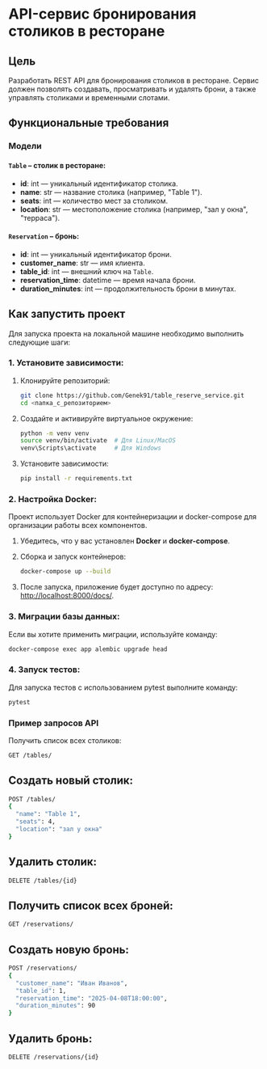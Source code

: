 # API-сервис бронирования столиков в ресторане

##  Цель
Разработать REST API для бронирования столиков в ресторане. Сервис должен позволять создавать, просматривать и удалять брони, а также управлять столиками и временными слотами.

##  Функциональные требования

### Модели

#### `Table` – столик в ресторане:
- **id**: int — уникальный идентификатор столика.
- **name**: str — название столика (например, "Table 1").
- **seats**: int — количество мест за столиком.
- **location**: str — местоположение столика (например, "зал у окна", "терраса").

#### `Reservation` – бронь:
- **id**: int — уникальный идентификатор брони.
- **customer_name**: str — имя клиента.
- **table_id**: int — внешний ключ на `Table`.
- **reservation_time**: datetime — время начала брони.
- **duration_minutes**: int — продолжительность брони в минутах.


## Как запустить проект

Для запуска проекта на локальной машине необходимо выполнить следующие шаги:

### 1. Установите зависимости:
1. Клонируйте репозиторий:
    ```bash
    git clone https://github.com/Genek91/table_reserve_service.git
    cd <папка_с_репозиторием>
    ```

2. Создайте и активируйте виртуальное окружение:
    ```bash
    python -m venv venv
    source venv/bin/activate  # Для Linux/MacOS
    venv\Scripts\activate     # Для Windows
    ```

3. Установите зависимости:
    ```bash
    pip install -r requirements.txt
    ```

### 2. Настройка Docker:

Проект использует Docker для контейнеризации и docker-compose для организации работы всех компонентов.

1. Убедитесь, что у вас установлен **Docker** и **docker-compose**.

2. Сборка и запуск контейнеров:
    ```bash
    docker-compose up --build
    ```

3. После запуска, приложение будет доступно по адресу: [http://localhost:8000/docs/](http://localhost:8000/docs/).

### 3. Миграции базы данных:
Если вы хотите применить миграции, используйте команду:
```bash
docker-compose exec app alembic upgrade head
```

### 4. Запуск тестов:
Для запуска тестов с использованием pytest выполните команду:

```bash
pytest
```

###  Пример запросов API
Получить список всех столиков:
```bash
GET /tables/
```
## Создать новый столик:
```bash
POST /tables/
{
  "name": "Table 1",
  "seats": 4,
  "location": "зал у окна"
}
```
## Удалить столик:
```bash
DELETE /tables/{id}
```
## Получить список всех броней:
```bash
GET /reservations/
```
## Создать новую бронь:
```bash
POST /reservations/
{
  "customer_name": "Иван Иванов",
  "table_id": 1,
  "reservation_time": "2025-04-08T18:00:00",
  "duration_minutes": 90
}
```
## Удалить бронь:
```bash
DELETE /reservations/{id}
```